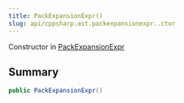 ```yaml
---
title: PackExpansionExpr()
slug: api/cppsharp.ast.packexpansionexpr..ctor
---
```

Constructor in [PackExpansionExpr](/api/cppsharp/ast/packexpansionexpr)

## Summary



```csharp
public PackExpansionExpr()
```

